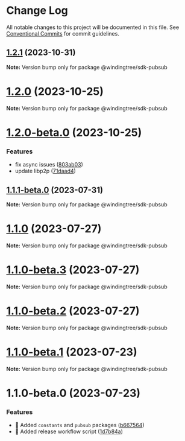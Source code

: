 # Change Log

All notable changes to this project will be documented in this file.
See [Conventional Commits](https://conventionalcommits.org) for commit guidelines.

## [1.2.1](https://github.com/windingtree/sdk/compare/@windingtree/sdk-pubsub@1.2.0...@windingtree/sdk-pubsub@1.2.1) (2023-10-31)

**Note:** Version bump only for package @windingtree/sdk-pubsub





# [1.2.0](https://github.com/windingtree/sdk/compare/@windingtree/sdk-pubsub@1.2.0-beta.0...@windingtree/sdk-pubsub@1.2.0) (2023-10-25)

**Note:** Version bump only for package @windingtree/sdk-pubsub





# [1.2.0-beta.0](https://github.com/windingtree/sdk/compare/@windingtree/sdk-pubsub@1.1.1-beta.0...@windingtree/sdk-pubsub@1.2.0-beta.0) (2023-10-25)


### Features

* fix async issues ([803ab03](https://github.com/windingtree/sdk/commit/803ab03f1b5d176844247c2d065dfadabc12355f))
* update libp2p ([71daad4](https://github.com/windingtree/sdk/commit/71daad41838ae6b2833c76aa36b5b2071a041e92))





## [1.1.1-beta.0](https://github.com/windingtree/sdk/compare/@windingtree/sdk-pubsub@1.1.0...@windingtree/sdk-pubsub@1.1.1-beta.0) (2023-07-31)

**Note:** Version bump only for package @windingtree/sdk-pubsub

# [1.1.0](https://github.com/windingtree/sdk/compare/@windingtree/sdk-pubsub@1.1.0-beta.3...@windingtree/sdk-pubsub@1.1.0) (2023-07-27)

**Note:** Version bump only for package @windingtree/sdk-pubsub

# [1.1.0-beta.3](https://github.com/windingtree/sdk/compare/@windingtree/sdk-pubsub@1.1.0-beta.2...@windingtree/sdk-pubsub@1.1.0-beta.3) (2023-07-27)

**Note:** Version bump only for package @windingtree/sdk-pubsub

# [1.1.0-beta.2](https://github.com/windingtree/sdk/compare/@windingtree/sdk-pubsub@1.1.0-beta.1...@windingtree/sdk-pubsub@1.1.0-beta.2) (2023-07-27)

**Note:** Version bump only for package @windingtree/sdk-pubsub

# [1.1.0-beta.1](https://github.com/windingtree/sdk/compare/@windingtree/sdk-pubsub@1.1.0-beta.0...@windingtree/sdk-pubsub@1.1.0-beta.1) (2023-07-23)

**Note:** Version bump only for package @windingtree/sdk-pubsub

# 1.1.0-beta.0 (2023-07-23)

### Features

- 🎸 Added `constants` and `pubsub` packages ([b667564](https://github.com/windingtree/sdk/commit/b667564a6ef4c20f35d2998c05c99a292724413a))
- 🎸 Added release workflow script ([1d7b84a](https://github.com/windingtree/sdk/commit/1d7b84a3623848c449522c0bb2af2c5f114c8a0a))
